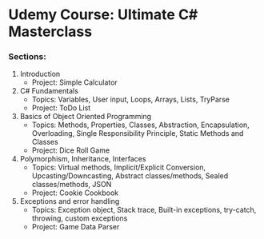 # Udemy Course: Ultimate C# Masterclass
### Sections: 
1. Introduction
   - Project: Simple Calculator
2. C# Fundamentals
   - Topics: Variables, User input, Loops, Arrays, Lists, TryParse
   - Project: ToDo List
4. Basics of Object Oriented Programming
   - Topics: Methods, Properties, Classes, Abstraction, Encapsulation, Overloading, Single Responsibility Principle, Static Methods and Classes
   - Project: Dice Roll Game
5. Polymorphism, Inheritance, Interfaces
   - Topics: Virtual methods, Implicit/Explicit Conversion, Upcasting/Downcasting, Abstract classes/methods, Sealed classes/methods, JSON
   - Project: Cookie Cookbook
6. Exceptions and error handling
   - Topics: Exception object, Stack trace, Built-in exceptions, try-catch, throwing, custom exceptions
   - Project: Game Data Parser
